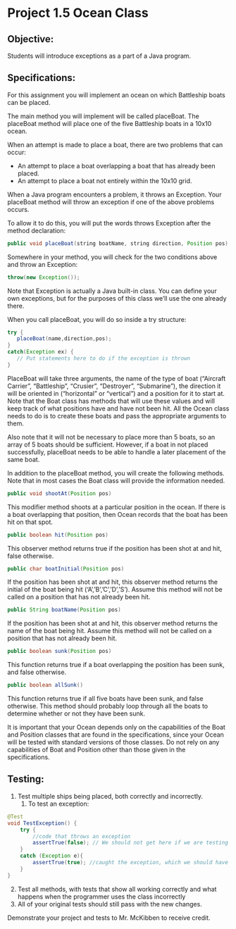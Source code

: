 # Project 1.5 Ocean Class
## Objective:
Students will introduce exceptions as a part of a Java program.

## Specifications:

For this assignment you will implement an ocean on which Battleship boats can be placed.

The main method you will implement will be called placeBoat. The placeBoat method will place one of the five Battleship boats in a 10x10 ocean.

When an attempt is made to place a boat, there are two problems that can occur:

* An attempt to place a boat overlapping a boat that has already been placed.
* An attempt to place a boat not entirely within the 10x10 grid.

When a Java program encounters a problem, it throws an Exception. Your placeBoat method will throw an exception if one of the above problems occurs.

To allow it to do this, you will put the words throws Exception after the method declaration:

```java 
public void placeBoat(string boatName, string direction, Position pos) throws Exception
```
Somewhere in your method, you will check for the two conditions above and throw an Exception:

```java
throw(new Exception());
```

Note that Exception is actually a Java built-in class. You can define your own exceptions, but for the purposes of this class we’ll use the one already there.

When you call placeBoat, you will do so inside a try structure:
```java
try {
   placeBoat(name,direction,pos);
}
catch(Exception ex) {
   // Put statements here to do if the exception is thrown
}

```
PlaceBoat will take three arguments, the name of the type of boat (“Aircraft Carrier”, “Battleship”, “Crusier”, “Destroyer”, “Submarine”), the direction it will be oriented in (“horizontal” or “vertical”) and a position for it to start at. Note that the Boat class has methods that will use these values and will keep track of what positions have and have not been hit. All the Ocean class needs to do is to create these boats and pass the appropriate arguments to them.

Also note that it will not be necessary to place more than 5 boats, so an array of 5 boats should be sufficient. However, if a boat in not placed successfully, placeBoat needs to be able to handle a later placement of the same boat.

In addition to the placeBoat method, you will create the following methods. Note that in most cases the Boat class will provide the information needed.

``` java 
public void shootAt(Position pos)
```
This modifier method shoots at a particular position in the ocean. If there is a boat overlapping that position, then Ocean records that the boat has been hit on that spot.

```java
public boolean hit(Position pos)
```
This observer method returns true if the position has been shot at and hit, false otherwise.

```java 
public char boatInitial(Position pos)
```
If the position has been shot at and hit, this observer method returns the initial of the boat being hit (‘A’,’B’,’C’,’D’,’S’). Assume this method will not be called on a position that has not already been hit.

```java
public String boatName(Position pos)
```
If the position has been shot at and hit, this observer method returns the name of the boat being hit. Assume this method will not be called on a position that has not already been hit.

```java 
public boolean sunk(Position pos)
```
This function returns true if a boat overlapping the position has been sunk, and false otherwise.

```java
public boolean allSunk()
```
This function returns true if all five boats have been sunk, and false otherwise. This method should probably loop through all the boats to determine whether or not they have been sunk.

It is important that your Ocean depends only on the capabilities of the Boat and Position classes that are found in the specifications, since your Ocean will be tested with standard versions of those classes. Do not rely on any capabilities of Boat and Position other than those given in the specifications.

## Testing:

1. Test multiple ships being placed, both correctly and incorrectly.
   1. To test an exception:

```java
@Test
void TestException() {
    try { 
        //code that throws an exception
        assertTrue(false); // We should not get here if we are testing an exception, something went wrong
    }
    catch (Exception e){
        assertTrue(true); //caught the exception, which we should have done. The test is successful
    }
}
```
2. Test all methods, with tests that show all working correctly and what happens when the programmer uses the class incorrectly
3. All of your original tests should still pass with the new changes.

Demonstrate your project and tests to Mr. McKibben to receive credit.